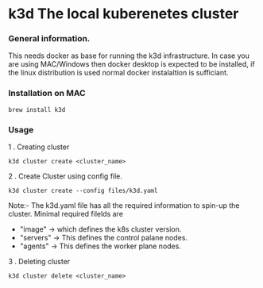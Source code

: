 # k3d The local kuberenetes cluster

### General information.

This needs docker as base for running the k3d infrastructure. In case you are using MAC/Windows then docker desktop is expected to be installed, if the linux distribution is used normal docker instalaltion is sufficiant.

### Installation on MAC
```
brew install k3d
```

### Usage

1 . Creating cluster
```
k3d cluster create <cluster_name>
```

2 . Create Cluster using config file.
```
k3d cluster create --config files/k3d.yaml
```
Note:- The k3d.yaml file has all the required information to spin-up the cluster.
Minimal required filelds are 
- "image" -> which defines the k8s cluster version.
- "servers" -> This defines the control palane nodes.
- "agents" -> This defines the worker plane nodes.

3 . Deleting cluster
```
k3d cluster delete <cluster_name>
```

